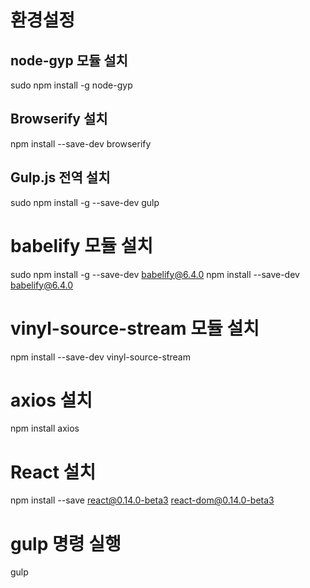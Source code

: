 # 환경설정
## node-gyp 모듈 설치
sudo npm install -g node-gyp
## Browserify 설치
npm install --save-dev browserify
## Gulp.js 전역 설치
sudo npm install -g --save-dev gulp

# babelify 모듈 설치
sudo npm install -g --save-dev babelify@6.4.0
npm install --save-dev babelify@6.4.0

# vinyl-source-stream 모듈 설치
npm install --save-dev vinyl-source-stream

# axios 설치
npm install axios

# React 설치
npm install --save react@0.14.0-beta3 react-dom@0.14.0-beta3

# gulp 명령 실행
gulp
